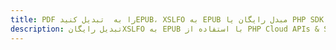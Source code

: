 ---title: PDF را به  تبدیل کنیدEPUB، XSLFO به EPUB مبدل رایگان یا PHP SDKdescription: تبدیل رایگانXSLFO به EPUB با استفاده از PHP Cloud APIs & SDK همچنین اسناد PDF را در Cloud ایجاد، ویرایش و رندر کنید.---